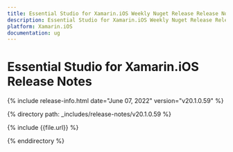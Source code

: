 ```yaml
---
title: Essential Studio for Xamarin.iOS Weekly Nuget Release Release Notes  
description: Essential Studio for Xamarin.iOS Weekly Nuget Release Release Notes  
platform: Xamarin.iOS
documentation: ug
---
```


# Essential Studio for Xamarin.iOS  Release Notes  

{% include release-info.html date="June 07, 2022"  version="v20.1.0.59" %} 


{% directory path: _includes/release-notes/v20.1.0.59 %}

{% include {{file.url}} %}

{% enddirectory %}